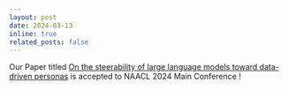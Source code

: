 ```yaml
---
layout: post
date: 2024-03-13
inline: true
related_posts: false
---
```


Our Paper titled [On the steerability of large language models toward data-driven personas](https://arxiv.org/abs/2311.04978) is accepted to NAACL 2024 Main Conference !
